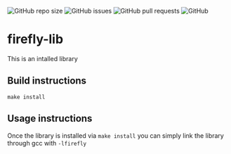 ![GitHub repo size](https://img.shields.io/github/repo-size/rfmineguy/firefly-lib)
![GitHub issues](https://img.shields.io/github/issues/rfmineguy/firefly-lib)
![GitHub pull requests](https://img.shields.io/github/issues-pr/rfmineguy/firefly-lib)
![GitHub](https://img.shields.io/github/license/rfmineguy/firefly-lib)

# firefly-lib
This is an intalled library

## Build instructions
`make install`

## Usage instructions
Once the library is installed via `make install` you can simply link the library through gcc with `-lfirefly`

